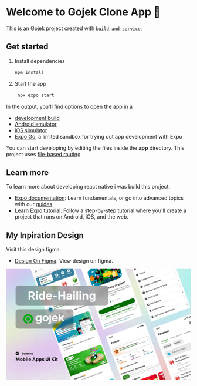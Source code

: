# Welcome to Gojek Clone App 👋

This is an [Gojek](https://expo.dev) project created with [`build-and-service`](https://buildandservice.tech).

## Get started

1. Install dependencies

   ```bash
   npm install
   ```

2. Start the app

   ```bash
    npx expo start
   ```

In the output, you'll find options to open the app in a

- [development build](https://docs.expo.dev/develop/development-builds/introduction/)
- [Android emulator](https://docs.expo.dev/workflow/android-studio-emulator/)
- [iOS simulator](https://docs.expo.dev/workflow/ios-simulator/)
- [Expo Go](https://expo.dev/go), a limited sandbox for trying out app development with Expo

You can start developing by editing the files inside the **app** directory. This project uses [file-based routing](https://docs.expo.dev/router/introduction).

## Learn more

To learn more about developing react native i was build this project:

- [Expo documentation](https://docs.expo.dev/): Learn fundamentals, or go into advanced topics with our [guides](https://docs.expo.dev/guides).
- [Learn Expo tutorial](https://docs.expo.dev/tutorial/introduction/): Follow a step-by-step tutorial where you'll create a project that runs on Android, iOS, and the web.

## My Inpiration Design

Visit this design figma.

- [Design On Figma](https://www.figma.com/community/file/1319131970983376481/gojek-app): View design on figma.

![Logo Project](assets/images/thumbnail.png)
